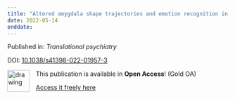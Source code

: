 ```yaml
---
title: "Altered amygdala shape trajectories and emotion recognition in youth at familial high risk of schizophrenia who develop psychosis."
date: 2022-05-14
enddate:
---
```


Published in: *Translational psychiatry*

DOI: [10.1038/s41398-022-01957-3](https://doi.org/10.1038/s41398-022-01957-3)

<img src="https://upload.wikimedia.org/wikipedia/commons/thumb/7/77/Open_Access_logo_PLoS_transparent.svg/800px-Open_Access_logo_PLoS_transparent.svg.png" alt="drawing" width="50" align="left"/> &nbsp;&nbsp;&nbsp;This publication is available in **Open Access**! (Gold OA)

&nbsp;&nbsp;&nbsp;<a href="https://www.nature.com/articles/s41398-022-01957-3.pdf">Access it freely here</a>

